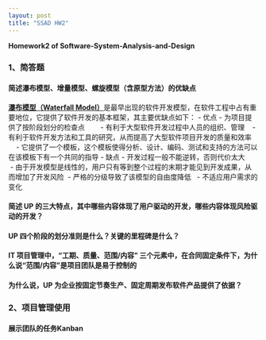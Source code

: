 ```yaml
---
layout: post
title: "SSAD HW2"
---
```

<b>Homework2 of Software-System-Analysis-and-Design</b>

### 1、简答题
#### 简述瀑布模型、增量模型、螺旋模型（含原型方法）的优缺点
[__瀑布模型（Waterfall Model）__](https://en.wikipedia.org/wiki/Waterfall_model)是最早出现的软件开发模型，在软件工程中占有重要地位，它提供了软件开发的基本框架，其主要优缺点如下：
    - 优点
        - 为项目提供了按阶段划分的检查点
        - 有利于大型软件开发过程中人员的组织、管理   
        - 有利于软件开发方法和工具的研究，从而提高了大型软件项目开发的质量和效率      
        - 它提供了一个模板，这个模板使得分析、设计、编码、测试和支持的方法可以在该模板下有一个共同的指导
    - 缺点
        - 开发过程一般不能逆转，否则代价太大
        - 由于开发模型是线性的，用户只有等到整个过程的末期才能见到开发成果，从而增加了开发风险 
        - 严格的分级导致了该模型的自由度降低  
        - 不适应用户需求的变化
          
#### 简述 UP 的三大特点，其中哪些内容体现了用户驱动的开发，哪些内容体现风险驱动的开发？
    
#### UP 四个阶段的划分准则是什么？关键的里程碑是什么？

#### IT 项目管理中，“工期、质量、范围/内容” 三个元素中，在合同固定条件下，为什么说“范围/内容”是项目团队是易于控制的

#### 为什么说，UP 为企业按固定节奏生产、固定周期发布软件产品提供了依据？



### 2、项目管理使用
#### 展示团队的任务Kanban



